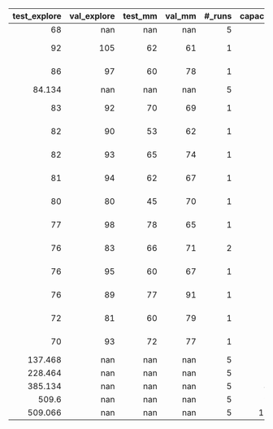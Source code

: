 |   test_explore |   val_explore |   test_mm |   val_mm |   #\_runs |   capacity | agent_type   | pretrain_sem   |   sem_decay | room_size   |   history | mm_policy   | qa_function   | explore_policy   |   num_iterations |   replay_buffer_size |   warm_start |   terminates_at |   target_update |   min_epsilon |   gamma_mm |   gamma_explore | path                       |
|---------------:|--------------:|----------:|---------:|---------:|-----------:|:-------------|:---------------|------------:|:------------|----------:|:------------|:--------------|:-----------------|-----------------:|---------------------:|-------------:|----------------:|----------------:|--------------:|-----------:|----------------:|:---------------------------|
|         68     |           nan |       nan |      nan |        5 |          2 | handcrafted  | False          |        1    | l           |       nan | episodic    | episodic      | avoid_walls      |              nan |                  nan |          nan |             nan |             nan |         nan   |     nan    |          nan    | nan                        |
|         92     |           105 |        62 |       61 |        1 |          6 | hybrid       | False          |        0.7  | l           |           |             |               |                  |              400 |                  200 |           40 |              19 |              20 |           0.1 |       0.9  |            0.9  | 2024-07-12 19:04:39.301058 |
|         86     |            97 |        60 |       78 |        1 |          6 | hybrid       | False          |        0.7  | l           |           |             |               |                  |              400 |                  400 |           80 |              19 |              10 |           0.5 |       0.99 |            0.99 | 2024-07-12 19:12:33.282101 |
|         84.134 |           nan |       nan |      nan |        5 |          6 | handcrafted  | False          |        0.9  | l           |       nan | semantic    | semantic      | avoid_walls      |              nan |                  nan |          nan |             nan |             nan |         nan   |     nan    |          nan    | nan                        |
|         83     |            92 |        70 |       69 |        1 |          6 | hybrid       | False          |        0.5  | l           |           |             |               |                  |              400 |                  200 |           40 |              19 |               5 |           0.5 |       0.9  |            0.99 | 2024-07-12 19:06:47.304981 |
|         82     |            90 |        53 |       62 |        1 |          6 | hybrid       | False          |        0.99 | l           |           |             |               |                  |              400 |                  200 |           40 |              19 |               5 |           0.1 |       0.99 |            0.99 | 2024-07-12 19:16:10.606445 |
|         82     |            93 |        65 |       74 |        1 |          6 | hybrid       | False          |        0.7  | l           |           |             |               |                  |              400 |                  400 |          200 |              19 |              10 |           0.1 |       0.99 |            0.99 | 2024-07-12 19:14:19.174094 |
|         81     |            94 |        62 |       67 |        1 |          6 | hybrid       | False          |        0.9  | l           |           |             |               |                  |              400 |                  200 |           40 |              19 |               5 |           0.1 |       0.99 |            0.99 | 2024-07-12 19:01:53.704720 |
|         80     |            80 |        45 |       70 |        1 |          6 | hybrid       | False          |        0.99 | l           |           |             |               |                  |              400 |                  400 |          200 |              19 |              20 |           0.1 |       0.99 |            0.9  | 2024-07-12 19:09:47.718398 |
|         77     |            98 |        78 |       65 |        1 |          6 | hybrid       | False          |        0.99 | l           |           |             |               |                  |              400 |                  400 |           80 |              19 |              10 |           0.1 |       0.99 |            0.9  | 2024-07-12 19:13:26.279617 |
|         76     |            83 |        66 |       71 |        2 |          6 | hybrid       | False          |        0.99 | l           |           |             |               |                  |              400 |                  400 |           40 |              19 |              10 |           0.1 |       0.99 |            0.9  | 2024-07-12 19:02:45.372556 |
|         76     |            95 |        60 |       67 |        1 |          6 | hybrid       | False          |        0.9  | l           |           |             |               |                  |              400 |                  400 |          200 |              19 |              20 |           0.1 |       0.9  |            0.99 | 2024-07-12 19:01:01.027515 |
|         76     |            89 |        77 |       91 |        1 |          6 | hybrid       | False          |        0.5  | l           |           |             |               |                  |              400 |                  400 |           80 |              19 |               5 |           0.5 |       0.99 |            0.9  | 2024-07-12 19:15:19.164389 |
|         72     |            81 |        60 |       79 |        1 |          6 | hybrid       | False          |        0.5  | l           |           |             |               |                  |              400 |                  400 |           80 |              19 |               5 |           0.1 |       0.99 |            0.9  | 2024-07-12 19:03:46.280567 |
|         70     |            93 |        72 |       77 |        1 |          6 | hybrid       | False          |        0.99 | l           |           |             |               |                  |              400 |                  400 |           80 |              19 |              10 |           0.5 |       0.9  |            0.9  | 2024-07-12 19:11:33.126786 |
|        137.468 |           nan |       nan |      nan |        5 |         12 | handcrafted  | False          |        0.9  | l           |       nan | semantic    | semantic      | avoid_walls      |              nan |                  nan |          nan |             nan |             nan |         nan   |     nan    |          nan    | nan                        |
|        228.464 |           nan |       nan |      nan |        5 |         24 | handcrafted  | False          |        0.5  | l           |       nan | semantic    | semantic      | avoid_walls      |              nan |                  nan |          nan |             nan |             nan |         nan   |     nan    |          nan    | nan                        |
|        385.134 |           nan |       nan |      nan |        5 |         48 | handcrafted  | False          |        0.5  | l           |       nan | semantic    | semantic      | avoid_walls      |              nan |                  nan |          nan |             nan |             nan |         nan   |     nan    |          nan    | nan                        |
|        509.6   |           nan |       nan |      nan |        5 |         96 | handcrafted  | False          |        0.5  | l           |       nan | semantic    | semantic      | avoid_walls      |              nan |                  nan |          nan |             nan |             nan |         nan   |     nan    |          nan    | nan                        |
|        509.066 |           nan |       nan |      nan |        5 |        192 | handcrafted  | False          |        0.5  | l           |       nan | semantic    | semantic      | avoid_walls      |              nan |                  nan |          nan |             nan |             nan |         nan   |     nan    |          nan    | nan                        |
